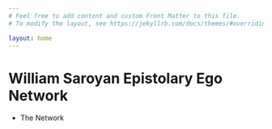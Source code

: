 ```yaml
---
# Feel free to add content and custom Front Matter to this file.
# To modify the layout, see https://jekyllrb.com/docs/themes/#overriding-theme-defaults

layout: home
---
```

<title>William Saroyan Epistolary Ego Network</title>
<h1>William Saroyan Epistolary Ego Network</h1>
    <ul>
        <li>The Network</li>
    </ul>